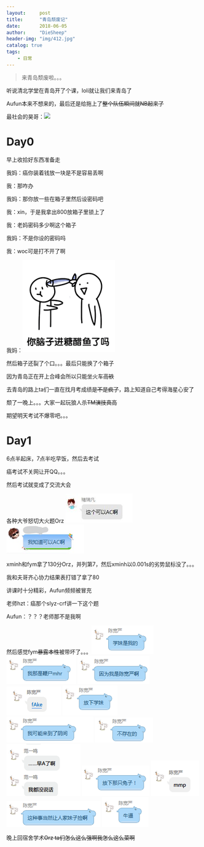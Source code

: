 ```yaml
---
layout:     post
title:      "青岛颓废记"
date:       2018-06-05
author:     "DieSheep"
header-img: "img/412.jpg"
catalog: true
tags:
    - 日常
---
```

>来青岛颓废啦。。。

听说清北学堂在青岛开了个课，loli就让我们来青岛了

Aufun本来不想来的，最后还是给拖上了~~整个队伍瞬间就NB起来了~~

最社会的昊哥：![](/img/52.jpg)

# Day0

早上收拾好东西准备走

我妈：癌你装着钱放一块是不是容易丢啊

我：那咋办

我妈：那你放一些在箱子里然后设密码吧

我：xin，于是我拿出800放箱子里锁上了

我：老妈密码多少啊这个箱子

我妈：不是你设的密码吗

我：woc可是打不开了啊

我妈：![](/img/1(2).jpg)

然后箱子还裂了个口。。。最后只能换了个箱子

因为青岛正在开上合峰会所以只能坐火车~~高铁~~

去青岛的路上ta们一直在找月考成绩~~是不是疯了~~，路上知道自己考得海星心安了

颓了一晚上。。。大家一起玩狼人杀~~TM演技真高~~

期望明天考试不爆零吧。。。

# Day1

6点半起床，7点半吃早饭，然后去考试

癌考试不关网让开QQ。。。

然后考试就变成了交流大会

各种大爷怒切大火题Orz
![](/img/12/234.jpg)![](/img/12/123.jpg)

xminh和fym拿了130分Orz，并列第7，然后xminh以0.001s的劣势鼠标没了。。。

我和夫哥齐心协力结果表打错了拿了80

讲课时十分精彩，Aufun频频被冒充

老师hzt：癌那个slyz-crf讲一下这个题

Aufun：？？？老师那不是我啊

然后感觉fym~~暴露本性~~被带坏了。。。![](/img/12/12.png) ![](/img/12/45.png) ![](/img/12/56.png) ![](/img/12/67.png) ![](/img/12/125.png) ![](/img/12/234.png) ![](/img/12/235.png) ![](/img/12/325.png) ![](/img/12/364.png) ![](/img/12/367.png) ![](/img/12/462.png) ![](/img/12/634.png)

晚上回宿舍学术~~Orz ta们怎么这么强啊我怎么这么菜啊~~
